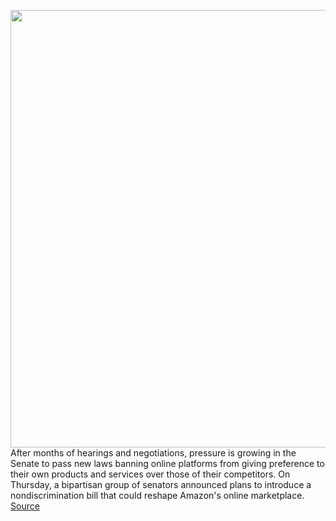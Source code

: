 <img src='https://cdn.vox-cdn.com/thumbor/wNgW_0ug9ODw2SCvLgExxJUA-rk=/0x0:4325x2882/1200x800/filters:focal(1817x1095:2509x1787)/cdn.vox-cdn.com/uploads/chorus_image/image/69996121/1235582856.0.jpg' width='700px' /><br/>
After months of hearings and negotiations, pressure is growing in the Senate to pass new laws banning online platforms from giving preference to their own products and services over those of their competitors. On Thursday, a bipartisan group of senators announced plans to introduce a nondiscrimination bill that could reshape Amazon's online marketplace.
<a href='https://www.theverge.com/2021/10/14/22726897/amazon-apple-google-app-stores-marketplace-antitrust-competition-klobuchar-grassley'> Source <a/>